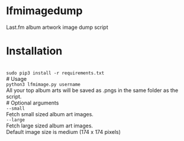 # lfmimagedump
Last.fm album artwork image dump script
<br>
# Installation
<br>
<code>sudo pip3 install -r requirements.txt</code>
<br>
# Usage
<br>
<code>python3 lfmimage.py username</code>
<br>
All your top album arts will be saved as .pngs in the same folder as the script.
<br>
# Optional arguments
<br>
<code>--small</code>
<br>
Fetch small sized album art images.
<br>
<code>--large</code>
<br>
Fetch large sized album art images.
<br>
Default image size is medium (174 x 174 pixels)

